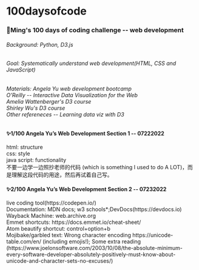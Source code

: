 # 100daysofcode

<h3>🌟Ming's 100 days of coding challenge -- web development</h3>
<h6>Background: Python, D3.js</h6>
<h6>Goal: Systematically understand web development(HTML, CSS and JavaScript)</h6>
<h6>Materials:
Angela Yu web development bootcamp<br>
O’Reilly -- Interactive Data Visualization for the Web<br>
Amelia Wattenberger's D3 course<br>
Shirley Wu's D3 course<br>
Other refereneces -- Learning data viz with D3</h6>

<h4>✨1/100 Angela Yu’s Web Development Section 1 -- 07222022</h4>
html: structure<br>
css: style<br>
java script: functionality<br>
不要一边学一边照抄老师的代码 (which is something I used to do A LOT)，而是理解这段代码的用途，然后再试着自己写。
<h4>✨2/100 Angela Yu’s Web Development Section 2 -- 07232022</h4>
live coding tool(https://codepen.io/)<br>
Documentation: MDN docs; w3 schools*;DevDocs(https://devdocs.io)<br>
Wayback Machine: web.archive.org<br>
Emmet shortcuts: https://docs.emmet.io/cheat-sheet/<br>
Atom beautify shortcut: control+option+b<br>
Mojibake/garbled text: Wrong character encoding https://unicode-table.com/en/ (including emojis!); Some extra reading (https://www.joelonsoftware.com/2003/10/08/the-absolute-minimum-every-software-developer-absolutely-positively-must-know-about-unicode-and-character-sets-no-excuses/)
